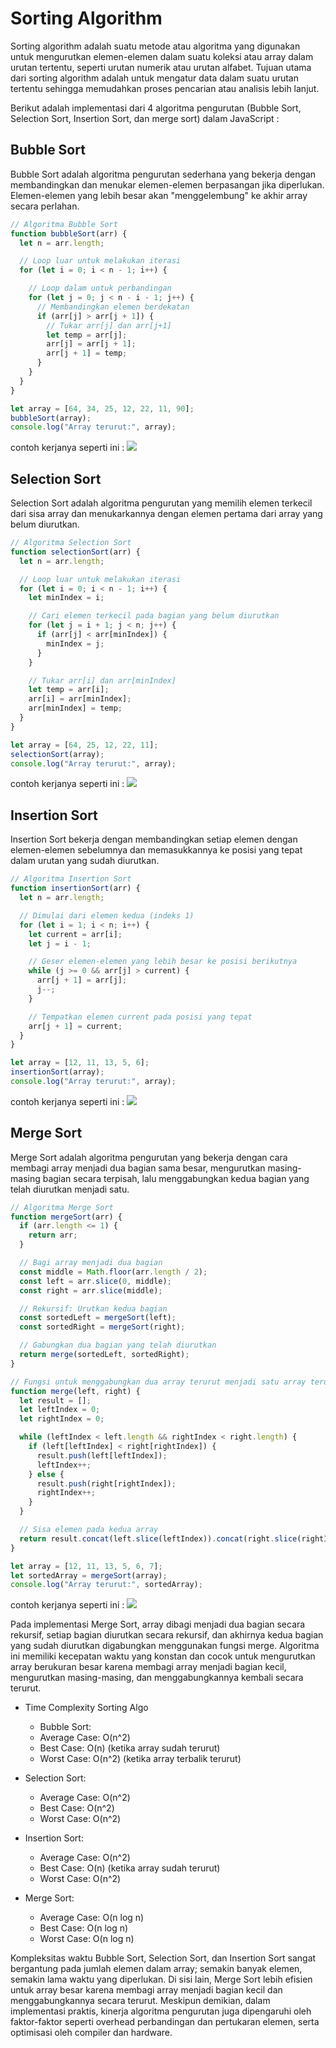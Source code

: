 # Sorting Algorithm

Sorting algorithm adalah suatu metode atau algoritma yang digunakan untuk mengurutkan elemen-elemen dalam suatu koleksi atau array dalam urutan tertentu, seperti urutan numerik atau urutan alfabet. Tujuan utama dari sorting algorithm adalah untuk mengatur data dalam suatu urutan tertentu sehingga memudahkan proses pencarian atau analisis lebih lanjut.

Berikut adalah implementasi dari 4 algoritma pengurutan (Bubble Sort, Selection Sort, Insertion Sort, dan merge sort) dalam JavaScript : 

## Bubble Sort
Bubble Sort adalah algoritma pengurutan sederhana yang bekerja dengan membandingkan dan menukar elemen-elemen berpasangan jika diperlukan. Elemen-elemen yang lebih besar akan "menggelembung" ke akhir array secara perlahan.

```js
// Algoritma Bubble Sort
function bubbleSort(arr) {
  let n = arr.length;

  // Loop luar untuk melakukan iterasi
  for (let i = 0; i < n - 1; i++) {

    // Loop dalam untuk perbandingan
    for (let j = 0; j < n - i - 1; j++) {
      // Membandingkan elemen berdekatan
      if (arr[j] > arr[j + 1]) {
        // Tukar arr[j] dan arr[j+1]
        let temp = arr[j];
        arr[j] = arr[j + 1];
        arr[j + 1] = temp;
      }
    }
  }
}

let array = [64, 34, 25, 12, 22, 11, 90];
bubbleSort(array);
console.log("Array terurut:", array);
```

contoh kerjanya seperti ini :
<img src="https://i.postimg.cc/Tw5skvsM/bubble-sort.gif" />


## Selection Sort
Selection Sort adalah algoritma pengurutan yang memilih elemen terkecil dari sisa array dan menukarkannya dengan elemen pertama dari array yang belum diurutkan.

```js
// Algoritma Selection Sort
function selectionSort(arr) {
  let n = arr.length;

  // Loop luar untuk melakukan iterasi
  for (let i = 0; i < n - 1; i++) {
    let minIndex = i;

    // Cari elemen terkecil pada bagian yang belum diurutkan
    for (let j = i + 1; j < n; j++) {
      if (arr[j] < arr[minIndex]) {
        minIndex = j;
      }
    }

    // Tukar arr[i] dan arr[minIndex]
    let temp = arr[i];
    arr[i] = arr[minIndex];
    arr[minIndex] = temp;
  }
}

let array = [64, 25, 12, 22, 11];
selectionSort(array);
console.log("Array terurut:", array);
```

contoh kerjanya seperti ini :
<img src="https://i.postimg.cc/brXBWFXG/selection-sort.gif" />

## Insertion Sort
Insertion Sort bekerja dengan membandingkan setiap elemen dengan elemen-elemen sebelumnya dan memasukkannya ke posisi yang tepat dalam urutan yang sudah diurutkan.

```js
// Algoritma Insertion Sort
function insertionSort(arr) {
  let n = arr.length;

  // Dimulai dari elemen kedua (indeks 1)
  for (let i = 1; i < n; i++) {
    let current = arr[i];
    let j = i - 1;

    // Geser elemen-elemen yang lebih besar ke posisi berikutnya
    while (j >= 0 && arr[j] > current) {
      arr[j + 1] = arr[j];
      j--;
    }

    // Tempatkan elemen current pada posisi yang tepat
    arr[j + 1] = current;
  }
}

let array = [12, 11, 13, 5, 6];
insertionSort(array);
console.log("Array terurut:", array);
```

contoh kerjanya seperti ini :
<img src="https://i.postimg.cc/9fnStQJY/insertion-sort.gif" />

## Merge Sort
Merge Sort adalah algoritma pengurutan yang bekerja dengan cara membagi array menjadi dua bagian sama besar, mengurutkan masing-masing bagian secara terpisah, lalu menggabungkan kedua bagian yang telah diurutkan menjadi satu.

```js
// Algoritma Merge Sort
function mergeSort(arr) {
  if (arr.length <= 1) {
    return arr;
  }

  // Bagi array menjadi dua bagian
  const middle = Math.floor(arr.length / 2);
  const left = arr.slice(0, middle);
  const right = arr.slice(middle);

  // Rekursif: Urutkan kedua bagian
  const sortedLeft = mergeSort(left);
  const sortedRight = mergeSort(right);

  // Gabungkan dua bagian yang telah diurutkan
  return merge(sortedLeft, sortedRight);
}

// Fungsi untuk menggabungkan dua array terurut menjadi satu array terurut
function merge(left, right) {
  let result = [];
  let leftIndex = 0;
  let rightIndex = 0;

  while (leftIndex < left.length && rightIndex < right.length) {
    if (left[leftIndex] < right[rightIndex]) {
      result.push(left[leftIndex]);
      leftIndex++;
    } else {
      result.push(right[rightIndex]);
      rightIndex++;
    }
  }

  // Sisa elemen pada kedua array
  return result.concat(left.slice(leftIndex)).concat(right.slice(rightIndex));
}

let array = [12, 11, 13, 5, 6, 7];
let sortedArray = mergeSort(array);
console.log("Array terurut:", sortedArray);
```

contoh kerjanya seperti ini :
<img src="https://i.postimg.cc/90GnhtVL/merge-sort.gif" />


Pada implementasi Merge Sort, array dibagi menjadi dua bagian secara rekursif, setiap bagian diurutkan secara rekursif, dan akhirnya kedua bagian yang sudah diurutkan digabungkan menggunakan fungsi merge. Algoritma ini memiliki kecepatan waktu yang konstan dan cocok untuk mengurutkan array berukuran besar karena membagi array menjadi bagian kecil, mengurutkan masing-masing, dan menggabungkannya kembali secara terurut.

- Time Complexity Sorting Algo
  - Bubble Sort:
  - Average Case: O(n^2)
  - Best Case: O(n) (ketika array sudah terurut)
  - Worst Case: O(n^2) (ketika array terbalik terurut)

- Selection Sort:
  - Average Case: O(n^2)
  - Best Case: O(n^2)
  - Worst Case: O(n^2)

- Insertion Sort:
  - Average Case: O(n^2)
  - Best Case: O(n) (ketika array sudah terurut)
  - Worst Case: O(n^2)

- Merge Sort:
  - Average Case: O(n log n)
  - Best Case: O(n log n)
  - Worst Case: O(n log n)

Kompleksitas waktu Bubble Sort, Selection Sort, dan Insertion Sort sangat bergantung pada jumlah elemen dalam array; semakin banyak elemen, semakin lama waktu yang diperlukan. Di sisi lain, Merge Sort lebih efisien untuk array besar karena membagi array menjadi bagian kecil dan menggabungkannya secara terurut. Meskipun demikian, dalam implementasi praktis, kinerja algoritma pengurutan juga dipengaruhi oleh faktor-faktor seperti overhead perbandingan dan pertukaran elemen, serta optimisasi oleh compiler dan hardware.

